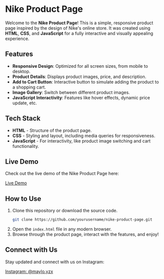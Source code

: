 # Nike Product Page

Welcome to the **Nike Product Page**! This is a simple, responsive product page inspired by the design of Nike's online store. It was created using **HTML**, **CSS**, and **JavaScript** for a fully interactive and visually appealing experience.

## Features

- **Responsive Design**: Optimized for all screen sizes, from mobile to desktop.
- **Product Details**: Displays product images, price, and description.
- **Add to Cart Button**: Interactive button to simulate adding the product to a shopping cart.
- **Image Gallery**: Switch between different product images.
- **JavaScript Interactivity**: Features like hover effects, dynamic price update, etc.

## Tech Stack

- **HTML** - Structure of the product page.
- **CSS** - Styling and layout, including media queries for responsiveness.
- **JavaScript** - For interactivity, like product image switching and cart functionality.

## Live Demo

Check out the live demo of the Nike Product Page here:

[Live Demo](nike-product-website.vercel.app)

## How to Use

1. Clone this repository or download the source code.
    ```bash
    git clone https://github.com/yourusername/nike-product-page.git
    ```
2. Open the `index.html` file in any modern browser.
3. Browse through the product page, interact with the features, and enjoy!

## Connect with Us

Stay updated and connect with us on Instagram:

[Instagram: @maylo.yzx](https://www.instagram.com/maylo.yzx)
